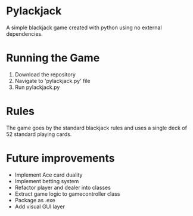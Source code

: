 # Pylackjack
A simple blackjack game created with python using no external dependencies.
# Running the Game
1. Download the repository
2. Navigate to 'pylackjack.py' file
3. Run pylackjack.py 
# Rules
The game goes by the standard blackjack rules and uses a single deck of 52 standard playing cards.
# Future improvements
* Implement Ace card duality
* Implement betting system
* Refactor player and dealer into classes
* Extract game logic to gamecontroller class
* Package as .exe
* Add visual GUI layer
